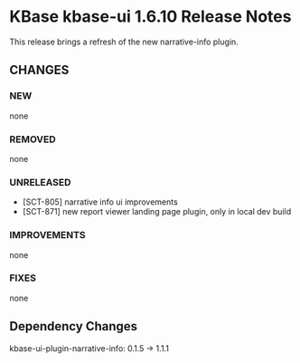 # KBase kbase-ui 1.6.10 Release Notes

This release brings a refresh of the new narrative-info plugin.

## CHANGES

### NEW

none

### REMOVED

none

### UNRELEASED

- [SCT-805] narrative info ui improvements
- [SCT-871] new report viewer landing page plugin, only in local dev build

### IMPROVEMENTS

none

### FIXES

none

## Dependency Changes

kbase-ui-plugin-narrative-info: 0.1.5 -> 1.1.1
